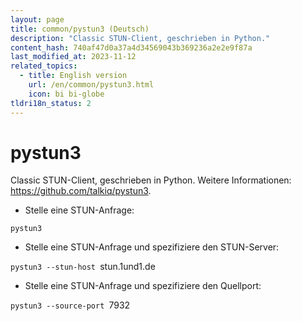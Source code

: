 ```yaml
---
layout: page
title: common/pystun3 (Deutsch)
description: "Classic STUN-Client, geschrieben in Python."
content_hash: 740af47d0a37a4d34569043b369236a2e2e9f87a
last_modified_at: 2023-11-12
related_topics:
  - title: English version
    url: /en/common/pystun3.html
    icon: bi bi-globe
tldri18n_status: 2
---
```

# pystun3

Classic STUN-Client, geschrieben in Python.
Weitere Informationen: <https://github.com/talkiq/pystun3>.

- Stelle eine STUN-Anfrage:

`pystun3`

- Stelle eine STUN-Anfrage und spezifiziere den STUN-Server:

`pystun3 --stun-host `<span class="tldr-var badge badge-pill bg-dark-lm bg-white-dm text-white-lm text-dark-dm font-weight-bold">stun.1und1.de</span>

- Stelle eine STUN-Anfrage und spezifiziere den Quellport:

`pystun3 --source-port `<span class="tldr-var badge badge-pill bg-dark-lm bg-white-dm text-white-lm text-dark-dm font-weight-bold">7932</span>

